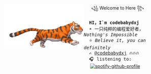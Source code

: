 <a href="https://tenor.com/view/eevee-pokemon-wink-pixel-gif-15197794" style="display: block;width: 250px; height: 300px; float: left"><img align="left" width="250" height="137" src="./img/tiger.gif"></a>&nbsp;&nbsp;&nbsp;&nbsp;&nbsp;&nbsp;꧁ Welcome  to Here ꧂<br><samp><br>
  &nbsp;&nbsp;<b>HI，I`m codebabydxj </b> <br>
  &nbsp;&nbsp;☀️ 一只纯粹的编程爱好者，<i>Nothing's Impossible </i><br>
  &nbsp;&nbsp;⭐ <i>Believe it, you can definitely</i> <br>
  &nbsp;&nbsp;✍️ [@codebabydxj](https://github.com/codebabydxj) 🔥🔥🔥<br>
  &nbsp;&nbsp;🎧 listening to: <br></samp>&nbsp;&nbsp;&nbsp;&nbsp;
[![spotify-github-profile](https://spotify-github-profile.vercel.app/api/view?uid=22thftxib35zraloo4ct2unwa&cover_image=true&theme=novatorem)](https://github.com/kittinan/spotify-github-profile) <br>
